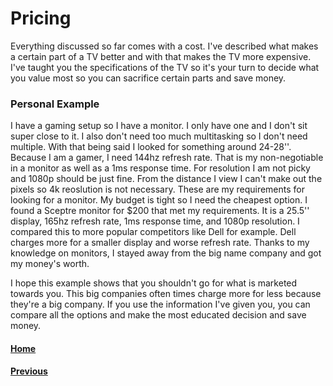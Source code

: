 # Pricing
Everything discussed so far comes with a cost. I've described what makes a certain part of a TV better and with that makes the TV more expensive. I've taught you the specifications of the TV so it's your turn to decide what you value most so you can sacrifice certain parts and save money.

### Personal Example
I have a gaming setup so I have a monitor. I only have one and I don't sit super close to it. I also don't need too much multitasking so I don't need multiple. With that being said I looked for something around 24-28''. Because I am a gamer, I need 144hz refresh rate. That is my non-negotiable in a monitor as well as a 1ms response time. For resolution I am not picky and 1080p should be just fine. From the distance I view I can't make out the pixels so 4k reoslution is not necessary. These are my requirements for looking for a monitor. My budget is tight so I need the cheapest option. I found a Sceptre monitor for $200 that met my requirements. It is a 25.5'' display, 165hz refresh rate, 1ms response time, and 1080p resolution. I compared this to more popular competitors like Dell for example. Dell charges more for a smaller display and worse refresh rate. Thanks to my knowledge on monitors, I stayed away from the big name company and got my money's worth.

I hope this example shows that you shouldn't go for what is marketed towards you. This big companies often times charge more for less because they're a big company. If you use the information I've given you, you can compare all the options and make the most educated decision and save money.
#### [Home](README.md)
#### [Previous](hz.md)
